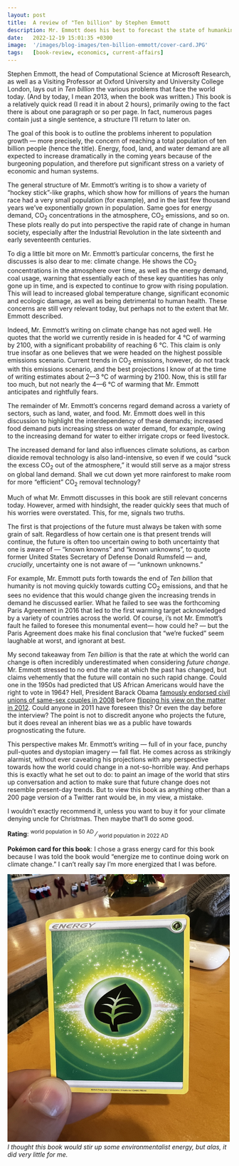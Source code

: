 ```yaml
---
layout: post
title:  A review of "Ten billion" by Stephen Emmott
description: Mr. Emmott does his best to forecast the state of humankind and reaches a pessimistic conclusion - "we're fucked".
date:   2022-12-19 15:01:35 +0300
image:  '/images/blog-images/ten-billion-emmott/cover-card.JPG'
tags:   [book-review, economics, current-affairs]
---
```


Stephen Emmott, the head of Computational Science at Microsoft Research, as well as a Visiting Professor at Oxford University and University College London, lays out in _Ten billion_ the various problems that face the world today. (And by today, I mean 2013, when the book was written.) This book is a relatively quick read (I read it in about 2 hours), primarily owing to the fact there is about one paragraph or so per page. In fact, numerous pages contain just a single sentence, a structure I’ll return to later on.

The goal of this book is to outline the problems inherent to population growth — more precisely, the concern of reaching a total population of ten billion people (hence the title). Energy, food, land, and water demand are all expected to increase dramatically in the coming years because of the burgeoning population, and therefore put significant stress on a variety of economic and human systems. 

The general structure of Mr. Emmott’s writing is to show a variety of “hockey stick”-like graphs, which show how for millions of years the human race had a very small population (for example), and in the last few thousand years we’ve exponentially grown in population. Same goes for energy demand, CO<sub>2</sub> concentrations in the atmosphere, CO<sub>2</sub> emissions, and so on. These plots really do put into perspective the rapid rate of change in human society, especially after the Industrial Revolution in the late sixteenth and early seventeenth centuries.

To dig a little bit more on Mr. Emmott’s particular concerns, the first he discusses is also dear to me: climate change. He shows the CO<sub>2</sub> concentrations in the atmosphere over time, as well as the energy demand, coal usage, warning that essentially each of these key quantities has only gone up in time, and is expected to continue to grow with rising population. This will lead to increased global temperature change, significant economic and ecologic damage, as well as being detrimental to human health. These concerns are still very relevant today, but perhaps not to the extent that Mr. Emmott described.

Indeed, Mr. Emmott’s writing on climate change has not aged well. He quotes that the world we currently reside in is headed for 4 &deg;C of warming by 2100, with a significant probability of reaching 6 &deg;C. This claim is only true insofar as one believes that we were headed on the highest possible emissions scenario. Current trends in CO<sub>2</sub> emissions, however, do not track with this emissions scenario, and the best projections I know of at the time of writing estimates about 2—3 &deg;C of warming by 2100. Now, this is still far too much, but not nearly the 4—6 &deg;C of warming that Mr. Emmott anticipates and rightfully fears.

The remainder of Mr. Emmott’s concerns regard demand across a variety of sectors, such as land, water, and food. Mr. Emmott does well in this discussion to highlight the interdependency of these demands; increased food demand puts increasing stress on water demand, for example, owing to the increasing demand for water to either irrigate crops or feed livestock.

The increased demand for land also influences climate solutions, as carbon dioxide removal technology is also land-intensive, so even if we could “suck the excess CO<sub>2</sub> out of the atmosphere,” it would still serve as a major stress on global land demand. Shall we cut down yet more rainforest to make room for more “efficient” CO<sub>2</sub> removal technology? 

Much of what Mr. Emmott discusses in this book are still relevant concerns today. However, armed with hindsight, the reader quickly sees that much of his worries were overstated. This, for me, signals two truths.

The first is that projections of the future must always be taken with some grain of salt. Regardless of how certain one is that present trends will continue, the future is often too uncertain owing to both uncertainty that one is aware of — “known knowns” and “known unknowns”, to quote former United States Secretary of Defense Donald Rumsfeld — and, _crucially_, uncertainty one is not aware of — “unknown unknowns.” 

For example, Mr. Emmott puts forth towards the end of _Ten billion_ that humanity is not moving quickly towards cutting CO<sub>2</sub> emissions, and that he sees no evidence that this would change given the increasing trends in demand he discussed earlier. What he failed to see was the forthcoming Paris Agreement in 2016 that led to the first warming target acknowledged by a variety of countries across the world. Of course, i’s not Mr. Emmott’s fault he failed to foresee this monumental event— how could he? — but the Paris Agreement does make his final conclusion that “we’re fucked” seem laughable at worst, and ignorant at best.

My second takeaway from _Ten billion_ is that the rate at which the world can change is often incredibly underestimated when considering _future change_. Mr. Emmott stressed to no end the rate at which the past has changed, but claims vehemently that the future will contain no such rapid change. Could one in the 1950s had predicted that US African Americans would have the right to vote in 1964? Hell, President Barack Obama [famously endorsed civil unions of same-sex couples in 2008](https://www.politifact.com/factchecks/2012/may/11/barack-obama/president-barack-obamas-shift-gay-marriage/) before [flipping his view on the matter in 2012](https://abcnews.go.com/Politics/transcript-robin-roberts-abc-news-interview-president-obama/story?id=16316043). Could anyone in 2011 have foreseen this? Or even the day before the interview? The point is not to discredit anyone who projects the future, but it does reveal an inherent bias we as a public have towards prognosticating the future. 

This perspective makes Mr. Emmott’s writing — full of in your face, punchy pull-quotes and dystopian imagery — fall flat. He comes across as strikingly alarmist, without ever caveating his projections with any perspective towards how the world could change in a not-so-horrible way. And perhaps this is exactly what he set out to do: to paint an image of the world that stirs up conversation and action to make sure that future change does not resemble present-day trends. But to view this book as anything other than a 200 page version of a Twitter rant would be, in my view, a mistake.

I wouldn’t exactly recommend it, unless you want to buy it for your climate denying uncle for Christmas. Then maybe that’ll do some good.

**Rating**: <sup>world population in 50 AD</sup> &#8260; <sub>world population in 2022 AD</sub>

**Pok&eacute;mon card for this book**: I chose a grass energy card for this book because I was told the book would “energize me to continue doing work on climate change.” I can’t really say I’m more energized that I was before.

<div class="gallery-box">
  <div class="gallery">
    <img src="/images/blog-images/ten-billion-emmott/card.JPG" loading="lazy" style="width:500px;height:600px;">
  </div>
  <em>I thought this book would stir up some environmentalist energy, but alas, it did very little for me.</em>
</div>